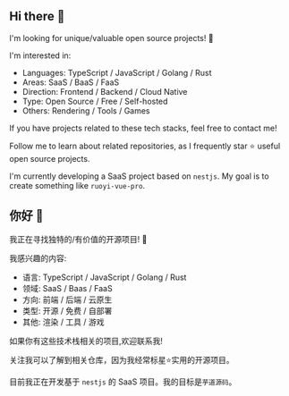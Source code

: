 ## Hi there 👋

I'm looking for unique/valuable open source projects! 👀

I'm interested in:

- Languages: TypeScript / JavaScript / Golang / Rust  
- Areas: SaaS / BaaS / FaaS
- Direction: Frontend / Backend / Cloud Native
- Type: Open Source / Free / Self-hosted
- Others: Rendering / Tools / Games

If you have projects related to these tech stacks, feel free to contact me!

Follow me to learn about related repositories, as I frequently star ⭐ useful open source projects.

I'm currently developing a SaaS project based on `nestjs`. My goal is to create something like `ruoyi-vue-pro`.


## 你好 👋

我正在寻找独特的/有价值的开源项目! 👀

我感兴趣的内容:

- 语言: TypeScript / JavaScript / Golang / Rust
- 领域: SaaS / Baas / FaaS
- 方向: 前端 / 后端 / 云原生
- 类型: 开源 / 免费 / 自部署
- 其他: 渲染 / 工具 / 游戏

如果你有这些技术栈相关的项目,欢迎联系我!

关注我可以了解到相关仓库，因为我经常标星⭐实用的开源项目。

目前我正在开发基于 `nestjs` 的 SaaS 项目。我的目标是`芋道源码`。
